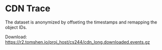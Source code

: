 # CDN Trace 

The dataset is anonymized by offseting the timestamps and remapping the object IDs. 

Download: <https://r2.tomshen.io/proj_host/cs244/cdn_long.downloaded.events.gz>
